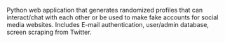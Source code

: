 Python web application that generates randomized profiles that can interact/chat with each other or be used to make fake accounts for social media websites. Includes E-mail authentication, user/admin database, screen scraping from Twitter.
